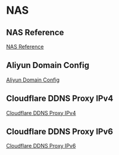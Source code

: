 # NAS

## NAS Reference
[NAS Reference](nas/NAS-Reference.md ':include')

## Aliyun Domain Config
[Aliyun Domain Config](nas/Aliyun-Domain-Config.md ':include')

## Cloudflare DDNS Proxy IPv4
[Cloudflare DDNS Proxy IPv4](nas/Cloudflare-DDNS-Proxy-IPv4.md ':include')

## Cloudflare DDNS Proxy IPv6
[Cloudflare DDNS Proxy IPv6](nas/Cloudflare-DDNS-Proxy-IPv6.md ':include')
